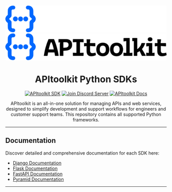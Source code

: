 <div align="center">

![APItoolkit's Logo](https://github.com/apitoolkit/.github/blob/main/images/logo-white.svg?raw=true#gh-dark-mode-only)
![APItoolkit's Logo](https://github.com/apitoolkit/.github/blob/main/images/logo-black.svg?raw=true#gh-light-mode-only)

# APItoolkit Python SDKs

[![APItoolkit SDK](https://img.shields.io/badge/APItoolkit-SDK-0068ff?logo=python)](https://github.com/topics/apitoolkit-sdk) [![Join Discord Server](https://img.shields.io/badge/Chat-Discord-7289da)](https://apitoolkit.io/discord?utm_campaign=devrel&utm_medium=github&utm_source=sdks_readme) [![APItoolkit Docs](https://img.shields.io/badge/Read-Docs-0068ff)](https://apitoolkit.io/docs/sdks/python?utm_campaign=devrel&utm_medium=github&utm_source=sdks_readme)

APItoolkit is an all-in-one solution for managing APIs and web services, designed to simplify development and support workflows for engineers and customer support teams. This repository contains all supported Python frameworks.

</div>

---

## Documentation

Discover detailed and comprehensive documentation for each SDK here:

- [Django Documentation](https://apitoolkit.io/docs/sdks/python/django?utm_campaign=devrel&utm_medium=github&utm_source=sdks_readme)
- [Flask Documentation](https://apitoolkit.io/docs/sdks/python/flask?utm_campaign=devrel&utm_medium=github&utm_source=sdks_readme)
- [FastAPI Documentation](https://apitoolkit.io/docs/sdks/python/fastapi?utm_campaign=devrel&utm_medium=github&utm_source=sdks_readme)
- [Pyramid Documentation](https://apitoolkit.io/docs/sdks/python/pyramid?utm_campaign=devrel&utm_medium=github&utm_source=sdks_readme)

---
